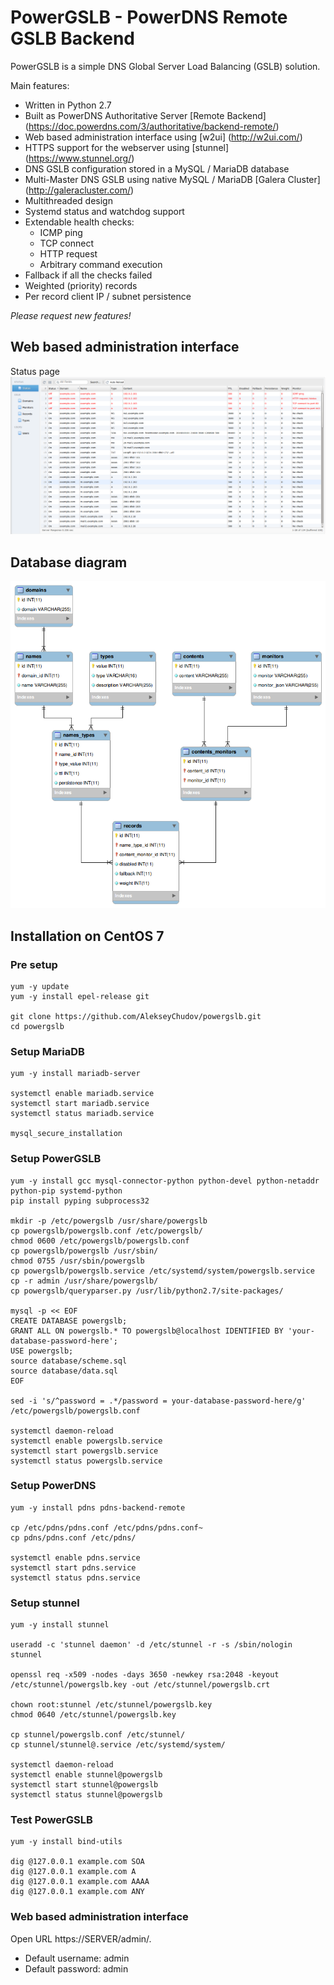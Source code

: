 # PowerGSLB - PowerDNS Remote GSLB Backend

PowerGSLB is a simple DNS Global Server Load Balancing (GSLB) solution.

Main features:
* Written in Python 2.7
* Built as PowerDNS Authoritative Server [Remote Backend] (https://doc.powerdns.com/3/authoritative/backend-remote/)
* Web based administration interface using [w2ui] (http://w2ui.com/)
* HTTPS support for the webserver using [stunnel] (https://www.stunnel.org/)
* DNS GSLB configuration stored in a MySQL / MariaDB database
* Multi-Master DNS GSLB using native MySQL / MariaDB [Galera Cluster] (http://galeracluster.com/)
* Multithreaded design
* Systemd status and watchdog support
* Extendable health checks:
    * ICMP ping
    * TCP connect
    * HTTP request
    * Arbitrary command execution
* Fallback if all the checks failed
* Weighted (priority) records
* Per record client IP / subnet persistence

*Please request new features!*

## Web based administration interface

Status page
![](https://github.com/AlekseyChudov/powergslb/blob/master/images/web-status.png?raw=true)

## Database diagram

![](https://github.com/AlekseyChudov/powergslb/blob/master/images/database.png?raw=true)

## Installation on CentOS 7

### Pre setup

```
yum -y update
yum -y install epel-release git

git clone https://github.com/AlekseyChudov/powergslb.git
cd powergslb
```

### Setup MariaDB

```
yum -y install mariadb-server

systemctl enable mariadb.service
systemctl start mariadb.service
systemctl status mariadb.service

mysql_secure_installation
```

### Setup PowerGSLB

```shell
yum -y install gcc mysql-connector-python python-devel python-netaddr python-pip systemd-python
pip install pyping subprocess32

mkdir -p /etc/powergslb /usr/share/powergslb
cp powergslb/powergslb.conf /etc/powergslb/
chmod 0600 /etc/powergslb/powergslb.conf
cp powergslb/powergslb /usr/sbin/
chmod 0755 /usr/sbin/powergslb
cp powergslb/powergslb.service /etc/systemd/system/powergslb.service
cp -r admin /usr/share/powergslb/
cp powergslb/queryparser.py /usr/lib/python2.7/site-packages/

mysql -p << EOF
CREATE DATABASE powergslb;
GRANT ALL ON powergslb.* TO powergslb@localhost IDENTIFIED BY 'your-database-password-here';
USE powergslb;
source database/scheme.sql
source database/data.sql
EOF

sed -i 's/^password = .*/password = your-database-password-here/g' /etc/powergslb/powergslb.conf

systemctl daemon-reload
systemctl enable powergslb.service
systemctl start powergslb.service
systemctl status powergslb.service
```

### Setup PowerDNS

```
yum -y install pdns pdns-backend-remote

cp /etc/pdns/pdns.conf /etc/pdns/pdns.conf~
cp pdns/pdns.conf /etc/pdns/

systemctl enable pdns.service
systemctl start pdns.service
systemctl status pdns.service
```

### Setup stunnel

```
yum -y install stunnel

useradd -c 'stunnel daemon' -d /etc/stunnel -r -s /sbin/nologin stunnel

openssl req -x509 -nodes -days 3650 -newkey rsa:2048 -keyout /etc/stunnel/powergslb.key -out /etc/stunnel/powergslb.crt

chown root:stunnel /etc/stunnel/powergslb.key
chmod 0640 /etc/stunnel/powergslb.key

cp stunnel/powergslb.conf /etc/stunnel/
cp stunnel/stunnel@.service /etc/systemd/system/

systemctl daemon-reload
systemctl enable stunnel@powergslb
systemctl start stunnel@powergslb
systemctl status stunnel@powergslb
```

### Test PowerGSLB

```
yum -y install bind-utils

dig @127.0.0.1 example.com SOA
dig @127.0.0.1 example.com A
dig @127.0.0.1 example.com AAAA
dig @127.0.0.1 example.com ANY
```

### Web based administration interface

Open URL https://SERVER/admin/.

* Default username: admin
* Default password: admin
